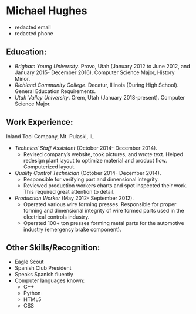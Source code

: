 # Michael Hughes
* redacted email
* redacted phone
## **Education:**
* *Brigham Young University*. Provo, Utah (January 2012 to June 2012, and January 2015- December 2016). Computer Science Major, 
History Minor.
* *Richland Community College*. Decatur, Illinois (During High School). General Education Requirements. 
* *Utah Valley University*.  Orem, Utah (January 2018-present).  Computer Science Major. 
## **Work Experience:**
Inland Tool Company, Mt. Pulaski, IL 
* *Technical Staff Assistant* (October 2014- December 2014).
  * Revised company’s website, took pictures, and wrote text.  Helped redesign plant layout to optimize material and product flow.  
  Computerized layout. 
* *Quality Control Technician* (October 2014- December 2014).
  * Responsible for verifying part and dimensional integrity.
  * Reviewed production workers charts and spot inspected their work.  This required great attention to detail.
* *Production Worker* (May 2012- September 2012). 
  * Operated various wire forming presses.  Responsible for proper forming and dimensional integrity of wire formed parts used in the 
  electrical controls industry.
  * Operated 100+ ton presses forming metal parts for the automotive industry (emergency brake component).
## **Other Skills/Recognition:**
* Eagle Scout  
* Spanish Club President  
* Speaks Spanish fluently  
* Computer languages known:
  * C++ 
  * Python 
  * HTML5 
  * CSS 
 
